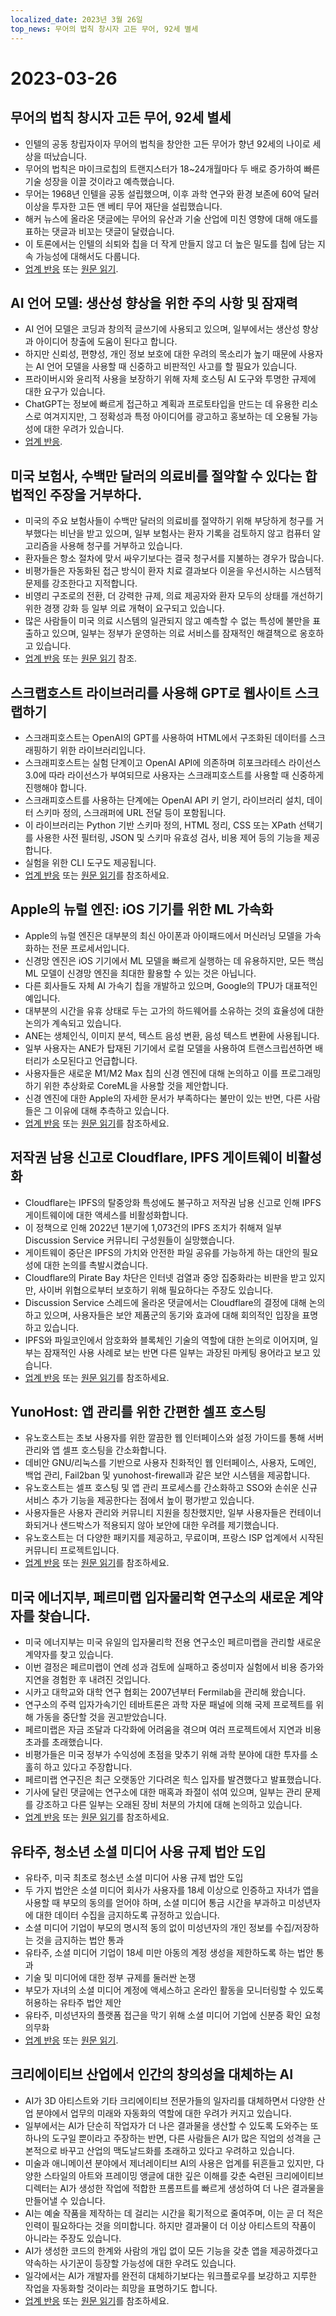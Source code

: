 ```yaml
---
localized_date: 2023년 3월 26일
top_news: 무어의 법칙 창시자 고든 무어, 92세 별세
---
```


# 2023-03-26

## 무어의 법칙 창시자 고든 무어, 92세 별세

- 인텔의 공동 창립자이자 무어의 법칙을 창안한 고든 무어가 향년 92세의 나이로 세상을 떠났습니다.
- 무어의 법칙은 마이크로칩의 트랜지스터가 18~24개월마다 두 배로 증가하여 빠른 기술 성장을 이끌 것이라고 예측했습니다.
- 무어는 1968년 인텔을 공동 설립했으며, 이후 과학 연구와 환경 보존에 60억 달러 이상을 투자한 고든 앤 베티 무어 재단을 설립했습니다.
- 해커 뉴스에 올라온 댓글에는 무어의 유산과 기술 산업에 미친 영향에 대해 애도를 표하는 댓글과 비꼬는 댓글이 달렸습니다.
- 이 토론에서는 인텔의 쇠퇴와 칩을 더 작게 만들지 않고 더 높은 밀도를 칩에 담는 지속 가능성에 대해서도 다룹니다.
- [업계 반응](http://news.ycombinator.com/item?id=35297420) 또는 [원문 읽기](https://www.moore.org/article-detail?newsUrlName=in-memoriam-gordon-moore-1929-2023).

## AI 언어 모델: 생산성 향상을 위한 주의 사항 및 잠재력

- AI 언어 모델은 코딩과 창의적 글쓰기에 사용되고 있으며, 일부에서는 생산성 향상과 아이디어 창출에 도움이 된다고 합니다.
- 하지만 신뢰성, 편향성, 개인 정보 보호에 대한 우려의 목소리가 높기 때문에 사용자는 AI 언어 모델을 사용할 때 신중하고 비판적인 사고를 할 필요가 있습니다.
- 프라이버시와 윤리적 사용을 보장하기 위해 자체 호스팅 AI 도구와 투명한 규제에 대한 요구가 있습니다.
- ChatGPT는 정보에 빠르게 접근하고 계획과 프로토타입을 만드는 데 유용한 리소스로 여겨지지만, 그 정확성과 특정 아이디어를 광고하고 홍보하는 데 오용될 가능성에 대한 우려가 있습니다.
- [업계 반응](http://news.ycombinator.com/item?id=35299071).

## 미국 보험사, 수백만 달러의 의료비를 절약할 수 있다는 합법적인 주장을 거부하다.

- 미국의 주요 보험사들이 수백만 달러의 의료비를 절약하기 위해 부당하게 청구를 거부했다는 비난을 받고 있으며, 일부 보험사는 환자 기록을 검토하지 않고 컴퓨터 알고리즘을 사용해 청구를 거부하고 있습니다.
- 환자들은 항소 절차에 맞서 싸우기보다는 결국 청구서를 지불하는 경우가 많습니다.
- 비평가들은 자동화된 접근 방식이 환자 치료 결과보다 이윤을 우선시하는 시스템적 문제를 강조한다고 지적합니다.
- 비영리 구조로의 전환, 더 강력한 규제, 의료 제공자와 환자 모두의 상태를 개선하기 위한 경쟁 강화 등 일부 의료 개혁이 요구되고 있습니다.
- 많은 사람들이 미국 의료 시스템의 일관되지 않고 예측할 수 없는 특성에 불만을 표출하고 있으며, 일부는 정부가 운영하는 의료 서비스를 잠재적인 해결책으로 옹호하고 있습니다.
- [업계 반응](http://news.ycombinator.com/item?id=35304017) 또는 [원문 읽기](https://www.propublica.org/article/cigna-pxdx-medical-health-insurance-rejection-claims) 참조.

## 스크랩호스트 라이브러리를 사용해 GPT로 웹사이트 스크랩하기

- 스크래피호스트는 OpenAI의 GPT를 사용하여 HTML에서 구조화된 데이터를 스크래핑하기 위한 라이브러리입니다.
- 스크래피호스트는 실험 단계이고 OpenAI API에 의존하며 히포크라테스 라이선스 3.0에 따라 라이선스가 부여되므로 사용자는 스크래피호스트를 사용할 때 신중하게 진행해야 합니다.
- 스크래피호스트를 사용하는 단계에는 OpenAI API 키 얻기, 라이브러리 설치, 데이터 스키마 정의, 스크래퍼에 URL 전달 등이 포함됩니다.
- 이 라이브러리는 Python 기반 스키마 정의, HTML 정리, CSS 또는 XPath 선택기를 사용한 사전 필터링, JSON 및 스키마 유효성 검사, 비용 제어 등의 기능을 제공합니다.
- 실험을 위한 CLI 도구도 제공됩니다.
- [업계 반응](http://news.ycombinator.com/item?id=35305655) 또는 [원문 읽기](https://jamesturk.github.io/scrapeghost/)를 참조하세요.

## Apple의 뉴럴 엔진: iOS 기기를 위한 ML 가속화

- Apple의 뉴럴 엔진은 대부분의 최신 아이폰과 아이패드에서 머신러닝 모델을 가속화하는 전문 프로세서입니다.
- 신경망 엔진은 iOS 기기에서 ML 모델을 빠르게 실행하는 데 유용하지만, 모든 핵심 ML 모델이 신경망 엔진을 최대한 활용할 수 있는 것은 아닙니다.
- 다른 회사들도 자체 AI 가속기 칩을 개발하고 있으며, Google의 TPU가 대표적인 예입니다.
- 대부분의 시간을 유휴 상태로 두는 고가의 하드웨어를 소유하는 것의 효율성에 대한 논의가 계속되고 있습니다.
- ANE는 생체인식, 이미지 분석, 텍스트 음성 변환, 음성 텍스트 변환에 사용됩니다.
- 일부 사용자는 ANE가 탑재된 기기에서 로컬 모델을 사용하여 트랜스크립션하면 배터리가 소모된다고 언급합니다.
- 사용자들은 새로운 M1/M2 Max 칩의 신경 엔진에 대해 논의하고 이를 프로그래밍하기 위한 추상화로 CoreML을 사용할 것을 제안합니다.
- 신경 엔진에 대한 Apple의 자세한 문서가 부족하다는 불만이 있는 반면, 다른 사람들은 그 이유에 대해 추측하고 있습니다.
- [업계 반응](http://news.ycombinator.com/item?id=35301447) 또는 [원문 읽기](https://github.com/hollance/neural-engine)를 참조하세요.

## 저작권 남용 신고로 Cloudflare, IPFS 게이트웨이 비활성화

- Cloudflare는 IPFS의 탈중앙화 특성에도 불구하고 저작권 남용 신고로 인해 IPFS 게이트웨이에 대한 액세스를 비활성화합니다.
- 이 정책으로 인해 2022년 1분기에 1,073건의 IPFS 조치가 취해져 일부 Discussion Service 커뮤니티 구성원들이 실망했습니다.
- 게이트웨이 중단은 IPFS의 가치와 안전한 파일 공유를 가능하게 하는 대안의 필요성에 대한 논의를 촉발시켰습니다.
- Cloudflare의 Pirate Bay 차단은 인터넷 검열과 중앙 집중화라는 비판을 받고 있지만, 사이버 위협으로부터 보호하기 위해 필요하다는 주장도 있습니다.
- Discussion Service 스레드에 올라온 댓글에서는 Cloudflare의 결정에 대해 논의하고 있으며, 사용자들은 보안 제품군의 동기와 효과에 대해 회의적인 입장을 표명하고 있습니다.
- IPFS와 파일코인에서 암호화와 블록체인 기술의 역할에 대한 논의로 이어지며, 일부는 잠재적인 사용 사례로 보는 반면 다른 일부는 과장된 마케팅 용어라고 보고 있습니다.
- [업계 반응](http://news.ycombinator.com/item?id=35300200) 또는 [원문 읽기](https://torrentfreak.com/cloudflare-disables-access-to-pirated-content-on-its-ipfs-gateway-230324/)를 참조하세요.

## YunoHost: 앱 관리를 위한 간편한 셀프 호스팅

- 유노호스트는 초보 사용자를 위한 깔끔한 웹 인터페이스와 설정 가이드를 통해 서버 관리와 앱 셀프 호스팅을 간소화합니다.
- 데비안 GNU/리눅스를 기반으로 사용자 친화적인 웹 인터페이스, 사용자, 도메인, 백업 관리, Fail2ban 및 yunohost-firewall과 같은 보안 시스템을 제공합니다.
- 유노호스트는 셀프 호스팅 및 앱 관리 프로세스를 간소화하고 SSO와 손쉬운 신규 서비스 추가 기능을 제공한다는 점에서 높이 평가받고 있습니다.
- 사용자들은 사용자 관리와 커뮤니티 지원을 칭찬했지만, 일부 사용자들은 컨테이너화되거나 샌드박스가 적용되지 않아 보안에 대한 우려를 제기했습니다.
- 유노호스트는 더 다양한 패키지를 제공하고, 무료이며, 프랑스 ISP 업계에서 시작된 커뮤니티 프로젝트입니다.
- [업계 반응](http://news.ycombinator.com/item?id=35300482) 또는 [원문 읽기](https://yunohost.org)를 참조하세요.

## 미국 에너지부, 페르미랩 입자물리학 연구소의 새로운 계약자를 찾습니다.

- 미국 에너지부는 미국 유일의 입자물리학 전용 연구소인 페르미랩을 관리할 새로운 계약자를 찾고 있습니다.
- 이번 결정은 페르미랩이 연례 성과 검토에 실패하고 중성미자 실험에서 비용 증가와 지연을 경험한 후 내려진 것입니다.
- 시카고 대학교와 대학 연구 협회는 2007년부터 Fermilab을 관리해 왔습니다.
- 연구소의 주력 입자가속기인 테바트론은 과학 자문 패널에 의해 국제 프로젝트를 위해 가동을 중단할 것을 권고받았습니다.
- 페르미랩은 자금 조달과 다각화에 어려움을 겪으며 여러 프로젝트에서 지연과 비용 초과를 초래했습니다.
- 비평가들은 미국 정부가 수익성에 초점을 맞추기 위해 과학 분야에 대한 투자를 소홀히 하고 있다고 주장합니다.
- 페르미랩 연구진은 최근 오랫동안 기다려온 힉스 입자를 발견했다고 발표했습니다.
- 기사에 달린 댓글에는 연구소에 대한 매혹과 좌절이 섞여 있으며, 일부는 관리 문제를 강조하고 다른 일부는 오래된 장비 처분의 가치에 대해 논의하고 있습니다.
- [업계 반응](http://news.ycombinator.com/item?id=35303391) 또는 [원문 읽기](https://www.science.org/content/article/major-shake-coming-fermilab-troubled-u-s-particle-physics-center)를 참조하세요.

## 유타주, 청소년 소셜 미디어 사용 규제 법안 도입

- 유타주, 미국 최초로 청소년 소셜 미디어 사용 규제 법안 도입
- 두 가지 법안은 소셜 미디어 회사가 사용자를 18세 이상으로 인증하고 자녀가 앱을 사용할 때 부모의 동의를 얻어야 하며, 소셜 미디어 통금 시간을 부과하고 미성년자에 대한 데이터 수집을 금지하도록 규정하고 있습니다.
- 소셜 미디어 기업이 부모의 명시적 동의 없이 미성년자의 개인 정보를 수집/저장하는 것을 금지하는 법안 통과
- 유타주, 소셜 미디어 기업이 18세 미만 아동의 계정 생성을 제한하도록 하는 법안 통과
- 기술 및 미디어에 대한 정부 규제를 둘러싼 논쟁
- 부모가 자녀의 소셜 미디어 계정에 액세스하고 온라인 활동을 모니터링할 수 있도록 허용하는 유타주 법안 제안
- 유타주, 미성년자의 플랫폼 접근을 막기 위해 소셜 미디어 기업에 신분증 확인 요청 의무화
- [업계 반응](http://news.ycombinator.com/item?id=35307647) 또는 [원문 읽기](https://www.bbc.com/news/world-us-canada-65060733).

## 크리에이티브 산업에서 인간의 창의성을 대체하는 AI

- AI가 3D 아티스트와 기타 크리에이티브 전문가들의 일자리를 대체하면서 다양한 산업 분야에서 업무의 미래와 자동화의 역할에 대한 우려가 커지고 있습니다.
- 일부에서는 AI가 단순히 작업자가 더 나은 결과물을 생산할 수 있도록 도와주는 또 하나의 도구일 뿐이라고 주장하는 반면, 다른 사람들은 AI가 많은 직업의 성격을 근본적으로 바꾸고 산업의 맥도날드화를 초래하고 있다고 우려하고 있습니다.
- 미술과 애니메이션 분야에서 제너레이티브 AI의 사용은 업계를 뒤흔들고 있지만, 다양한 스타일의 아트와 프레이밍 앵글에 대한 깊은 이해를 갖춘 숙련된 크리에이티브 디렉터는 AI가 생성한 작업에 적합한 프롬프트를 빠르게 생성하여 더 나은 결과물을 만들어낼 수 있습니다.
- AI는 예술 작품을 제작하는 데 걸리는 시간을 획기적으로 줄여주며, 이는 곧 더 적은 인력이 필요하다는 것을 의미합니다. 하지만 결과물이 더 이상 아티스트의 작품이 아니라는 주장도 있습니다.
- AI가 생성한 코드의 한계와 사람의 개입 없이 모든 기능을 갖춘 앱을 제공하겠다고 약속하는 사기꾼이 등장할 가능성에 대한 우려도 있습니다.
- 일각에서는 AI가 개발자를 완전히 대체하기보다는 워크플로우를 보강하고 지루한 작업을 자동화할 것이라는 희망을 표명하기도 합니다.
- [업계 반응](http://news.ycombinator.com/item?id=35308498) 또는 [원문 읽기](https://reddit.com/r/blender/comments/121lhfq/i_lost_everything_that_made_me_love_my_job/)를 참조하세요.
